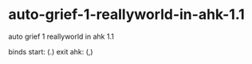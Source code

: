 # auto-grief-1-reallyworld-in-ahk-1.1
auto grief 1 reallyworld in ahk 1.1

binds
start: (.)
exit ahk: (,)
